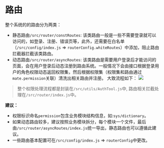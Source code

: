 # 路由
整个系统的的路由分为两类：
- 静态路由`/src/router/constRoutes`: 该类路由一般是一些不需要登录就可以访问的，如登录、注册、错误页等，此外，还需要在白名单（`/src/config/index.js` => `routerConfig.whiteRoutes`）中添加，阻止路由拦截器拦截该类路由。
- 动态路由`/src/router/asyncRoutes`: 该类路由是需要用户登录后才能访问的页面，会在用户登录后动态注册到路由系统。一般情况下会由接口根据登录用户的角色权限动态返回权限集，然后根据权限集（权限集和路由通过`mate.permission`关联）清洗出相关路由并注册。
大致流程如下：
![](https://gitee.com/letwrong/Picture/raw/master/20201204093426.jpg)

> 整个权限处理流程都是封装在`/src/utils/AuthTool.js`中, 路由相关拦截处理在`/src/router/index.js`中。

**建议：**
- 权限标识命名`permission`包含业务模块结构信息，如:`sys/dictionary`。
- 如果动态路由较多，建议按照业务模块拆分，每个模块一个文件，最后由`/src/router/asyncRoutes/index.js`统一导出，静态路由也可以遵循此建议。
- 一些路由基本配置可在`/src/config/index.js` => `routerConfig`中更改。